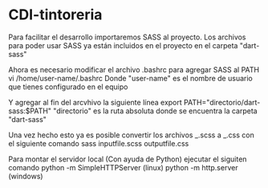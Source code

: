 # CDI-tintoreria

Para facilitar el desarrollo importaremos SASS al proyecto.
Los archivos para poder usar SASS ya están incluidos en el proyecto en el carpeta "dart-sass"

Ahora es necesario modificar el archivo .bashrc para agregar SASS al PATH
vi /home/user-name/.bashrc
Donde "user-name" es el nombre de usuario que tienes configurado en el equipo

Y agregar al fin del arcvhivo la siguiente línea
export PATH="directorio/dart-sass:\$PATH"
"directorio" es la ruta absoluta donde se encuentra la carpeta "dart-sass"

Una vez hecho esto ya es posible convertir los archivos _.scss a _.css con el siguiente comando
sass inputfile.scss outputfile.css

Para montar el servidor local (Con ayuda de Python) ejecutar el siguiten comando
python -m SimpleHTTPServer (linux)
python -m http.server (windows)
